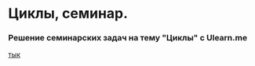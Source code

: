 # Циклы, семинар.
### Решение семинарских задач на тему "Циклы" с Ulearn.me

[тык](https://ulearn.me/Course/BasicProgramming/Zadachi_na_seminar_0865f870-5350-4907-a8f7-2708d1326f13)
